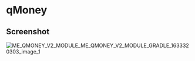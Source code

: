 # qMoney
## Screenshot
![ME_QMONEY_V2_MODULE_ME_QMONEY_V2_MODULE_GRADLE_1633320303_image_1](https://user-images.githubusercontent.com/56738141/165510972-1adf321c-f487-48bd-84e7-dc45402f2760.jpg)

